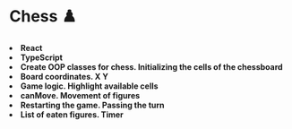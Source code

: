 <h1>Chess ♟️

<h4>
<li>React
<li>TypeScript
<li>Сreate OOP classes for chess. Initializing the cells of the chessboard
<li>Board coordinates. X Y
<li>Game logic. Highlight available cells
<li>canMove. Movement of figures
<li>Restarting the game. Passing the turn
<li>List of eaten figures. Timer
